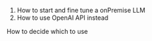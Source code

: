 1. How to start and fine tune a onPremise LLM
2. How to use OpenAI API instead

How to decide which to use